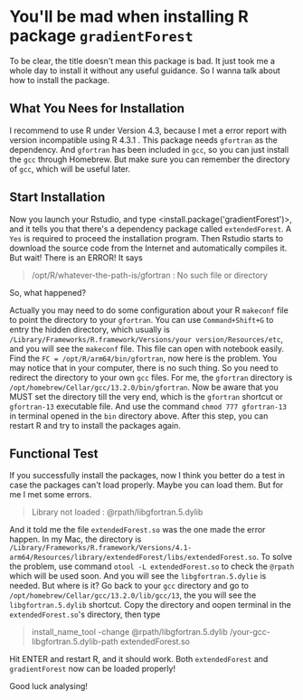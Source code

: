# You'll be mad when installing R package `gradientForest`

To be clear, the title doesn't mean this package is bad. It just took me a whole day to install it without any useful guidance. So I wanna talk about how to install the package.

## What You Nees for Installation

I recommend to use R under Version 4.3, because I met a error report with version incompatible using R 4.3.1 .
This package needs `gfortran` as the dependency. And `gfortran` has been included in `gcc`, so you can just install the `gcc` through Homebrew. But make sure you can remember the directory of `gcc`, which will be useful later.

## Start Installation

Now you launch your Rstudio, and type <install.package('gradientForest')>, and it tells you that there's a dependency package called `extendedForest`. A `Yes` is required to proceed the installation program. Then Rstudio starts to download the source code from the Internet and automatically compiles it. But wait! There is an ERROR! It says 

>/opt/R/whatever-the-path-is/gfortran : No such file or directory

So, what happened?

Actually you may need to do some configuration about your R `makeconf` file to point the directory to your `gfortran`. You can use `Command+Shift+G` to entry the hidden directory, which usually is `/Library/Frameworks/R.framework/Versions/your version/Resources/etc`, and you will see the `makeconf` file. This file can open with notebook easily.
Find the `FC = /opt/R/arm64/bin/gfortran`, now here is the problem. You may notice that in your computer, there is no such thing. So you need to redirect the directory to your own `gcc` files. For me, the `gfortran` directory is `/opt/homebrew/Cellar/gcc/13.2.0/bin/gfortran`. Now be aware that you MUST set the directory till the very end, which is the `gfortran` shortcut or `gfortran-13` executable file. And use the command `chmod 777 gfortran-13` in terminal opened in the `bin` directory above. After this step, you can restart R and try to install the packages again.

## Functional Test

If you successfully install the packages, now I think you better do a test in case the packages can't load properly. Maybe you can load them. But for me I met some errors.

>Library not loaded : @rpath/libgfortran.5.dylib

And it told me the file `extendedForest.so` was the one made the error happen. In my Mac, the directory is `/Library/Frameworks/R.framework/Versions/4.1-arm64/Resources/library/extendedForest/libs/extendedForest.so`. To solve the problem, use command `otool -L extendedForest.so` to check the `@rpath` which will be used soon. And you will see the `libgfortran.5.dylie` is needed. But where is it?
Go back to your `gcc` directory and go to `/opt/homebrew/Cellar/gcc/13.2.0/lib/gcc/13`, the you will see the `libgfortran.5.dylib` shortcut. Copy the directory and oopen terminal in the `extendedForest.so`'s directory, then type

>install_name_tool -change @rpath/libgfortran.5.dylib /your-gcc-libgfortran.5.dylib-path extendedForest.so

Hit ENTER and restart R, and it should work. Both `extendedForest` and `gradientForest` now can be loaded properly!

Good luck analysing!
